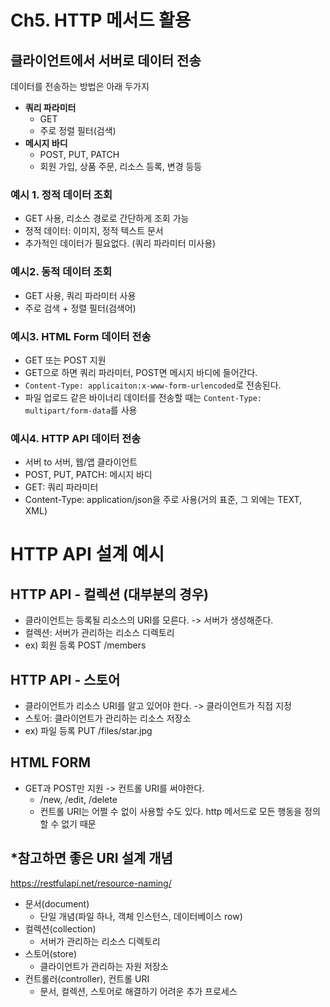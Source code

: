 # Ch5. HTTP 메서드 활용

## 클라이언트에서 서버로 데이터 전송

데이터를 전송하는 방법은 아래 두가지

- **쿼리 파라미터**
  - GET
  - 주로 정렬 필터(검색)
- **메시지 바디**
  - POST, PUT, PATCH
  - 회원 가입, 상품 주문, 리소스 등록, 변경 등등



### 예시 1. 정적 데이터 조회

- GET 사용, 리소스 경로로 간단하게 조회 가능
- 정적 데이터: 이미지, 정적 텍스트 문서
- 추가적인 데이터가 필요없다. (쿼리 파라미터 미사용)

### 예시2. 동적 데이터 조회

- GET 사용, 쿼리 파라미터 사용
- 주로 검색 + 정렬 필터(검색어)

### 예시3. HTML Form 데이터 전송

- GET 또는 POST 지원
- GET으로 하면 쿼리 파라미터, POST면 메시지 바디에 들어간다.
- `Content-Type: applicaiton:x-www-form-urlencoded`로 전송된다.
- 파일 업로드 같은 바이너리 데이터를 전송할 때는 `Content-Type: multipart/form-data`를 사용

### 예시4. HTTP API 데이터 전송

- 서버 to 서버, 웹/앱 클라이언트
- POST, PUT, PATCH: 메시지 바디
- GET: 쿼리 파라미터
- Content-Type: application/json을 주로 사용(거의 표준, 그 외에는 TEXT, XML)



# HTTP API 설계 예시

## HTTP API - 컬렉션 (대부분의 경우)

- 클라이언트는 등록될 리소스의 URI를 모른다. -> 서버가 생성해준다.
- 컬렉션: 서버가 관리하는 리소스 디렉토리
- ex) 회원 등록 POST /members


## HTTP API - 스토어

- 클라이언트가 리소스 URI를 알고 있어야 한다. -> 클라이언트가 직접 지정
- 스토어: 클라이언트가 관리하는 리소스 저장소
- ex) 파일 등록 PUT /files/star.jpg

## HTML FORM

- GET과 POST만 지원 -> 컨트롤 URI를 써야한다.
  - /new, /edit, /delete
  - 컨트롤 URI는 어쩔 수 없이 사용할 수도 있다. http 메서드로 모든 행동을 정의할 수 없기 때문



## *참고하면 좋은 URI 설계 개념

https://restfulapi.net/resource-naming/

- 문서(document)
  - 단일 개념(파일 하나, 객체 인스턴스, 데이터베이스 row)
- 컬렉션(collection)
  - 서버가 관리하는 리소스 디렉토리
- 스토어(store)
  - 클라이언트가 관리하는 자원 저장소
- 컨트롤러(controller), 컨트롤 URI
  - 문서, 컬렉션, 스토어로 해결하기 어려운 추가 프로세스
